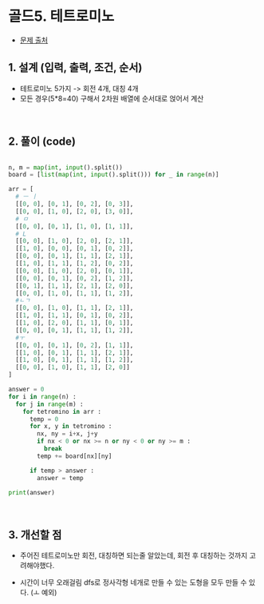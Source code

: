 # 골드5. 테트로미노

- [문제 출처](https://www.acmicpc.net/problem/14500)

## 1. 설계 (입력, 출력, 조건, 순서)

- 테트로미노 5가지 -> 회전 4개, 대칭 4개
- 모든 경우(5*8=40) 구해서 2차원 배열에 순서대로 얹어서 계산


&nbsp;

## 2. 풀이 (code)
```python

n, m = map(int, input().split())
board = [list(map(int, input().split())) for _ in range(n)]

arr = [
  # ㅡ ㅣ
  [[0, 0], [0, 1], [0, 2], [0, 3]],
  [[0, 0], [1, 0], [2, 0], [3, 0]],
  # ㅁ
  [[0, 0], [0, 1], [1, 0], [1, 1]],
  # L
  [[0, 0], [1, 0], [2, 0], [2, 1]],
  [[1, 0], [0, 0], [0, 1], [0, 2]],
  [[0, 0], [0, 1], [1, 1], [2, 1]],
  [[1, 0], [1, 1], [1, 2], [0, 2]],
  [[0, 0], [1, 0], [2, 0], [0, 1]],
  [[0, 0], [0, 1], [0, 2], [1, 2]],
  [[0, 1], [1, 1], [2, 1], [2, 0]],
  [[0, 0], [1, 0], [1, 1], [1, 2]],
  #ㄴㄱ
  [[0, 0], [1, 0], [1, 1], [2, 1]],
  [[1, 0], [1, 1], [0, 1], [0, 2]],
  [[1, 0], [2, 0], [1, 1], [0, 1]],
  [[0, 0], [0, 1], [1, 1], [1, 2]],
  #ㅜ
  [[0, 0], [0, 1], [0, 2], [1, 1]],
  [[1, 0], [0, 1], [1, 1], [2, 1]],
  [[1, 0], [0, 1], [1, 1], [1, 2]],
  [[0, 0], [1, 0], [1, 1], [2, 0]]
]

answer = 0
for i in range(n) :
  for j in range(m) :
    for tetromino in arr :
      temp = 0
      for x, y in tetromino :
        nx, ny = i+x, j+y
        if nx < 0 or nx >= n or ny < 0 or ny >= m :
          break
        temp += board[nx][ny]

      if temp > answer :
        answer = temp

print(answer)

```

&nbsp;

## 3. 개선할 점
- 주어진 테트로미노만 회전, 대칭하면 되는줄 알았는데, 회전 후 대칭하는 것까지 고려해야했다.

- 시간이 너무 오래걸림
     dfs로 정사각형 네개로 만들 수 있는 도형을 모두 만들 수 있다. (ㅗ 예외)